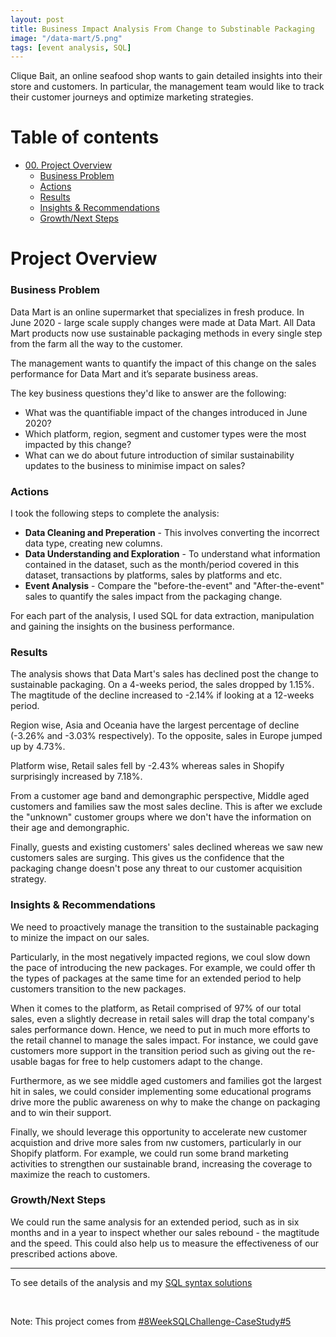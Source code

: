 ```yaml
---
layout: post
title: Business Impact Analysis From Change to Substinable Packaging
image: "/data-mart/5.png"
tags: [event analysis, SQL]
---
```


Clique Bait, an online seafood shop wants to gain detailed insights into their store and customers. In particular, the management team would like to track their customer journeys and optimize marketing strategies.

# Table of contents

- [00. Project Overview](#overview-main)
    - [Business Problem](#overview-business-problem)
    - [Actions](#overview-actions)
    - [Results](#overview-results)
    - [Insights & Recommendations](#overview-insights-recommendations)
    - [Growth/Next Steps](#overview-growth)


# Project Overview  <a name="overview-main"></a>

### Business Problem <a name="overview-business-problem"></a>
Data Mart is an online supermarket that specializes in fresh produce. In June 2020 - large scale supply changes were made at Data Mart. All Data Mart products now use sustainable packaging methods in every single step from the farm all the way to the customer.

The management wants to quantify the impact of this change on the sales performance for Data Mart and it’s separate business areas.

The key business questions they'd like to answer are the following:

* What was the quantifiable impact of the changes introduced in June 2020?
* Which platform, region, segment and customer types were the most impacted by this change?
* What can we do about future introduction of similar sustainability updates to the business to minimise impact on sales?

### Actions <a name="overview-actions"></a>

I took the following steps to complete the analysis:

* **Data Cleaning and Preperation** - This involves converting the incorrect data type, creating new columns.
* **Data Understanding and Exploration** - To understand what information contained in the dataset, such as the month/period covered in this dataset, transactions by platforms, sales by platforms and etc.
* **Event Analysis** - Compare the "before-the-event" and "After-the-event" sales to quantify the sales impact from the packaging change.
   
For each part of the analysis, I used SQL for data extraction, manipulation and gaining the insights on the business performance.  

### Results <a name="overview-results"></a>

The analysis shows that Data Mart's sales has declined post the change to sustainable packaging. On a 4-weeks period, the sales dropped by 1.15%. The magtitude of the decline increased to -2.14% if looking at a 12-weeks period. 

Region wise, Asia and Oceania have the largest percentage of decline (-3.26% and -3.03% respectively). To the opposite, sales in Europe jumped up by 4.73%.

Platform wise, Retail sales fell by -2.43% whereas sales in Shopify surprisingly increased by 7.18%.

From a customer age band and demongraphic perspective, Middle aged customers and families saw the most sales decline. This is after we exclude the "unknown" customer groups where we don't have the information on their age and demongraphic.

Finally, guests and existing customers' sales declined whereas we saw new customers sales are surging. This gives us the confidence that the packaging change doesn't pose any threat to our customer acquisition strategy. 


### Insights & Recommendations <a name="overview-insights-recommendations"></a>

We need to proactively manage the transition to the sustainable packaging to minize the impact on our sales. 

Particularly, in the most negatively impacted regions, we coul slow down the pace of introducing the new packages. For example, we could offer th the types of packages at the same time for an extended period to help customers transition to the new packages.

When it comes to the platform, as Retail comprised of 97% of our total sales, even a slightly decrease in retail sales will drap the total company's sales performance down. Hence, we need to put in much more efforts to the retail channel to manage the sales impact. For instance, we could gave customers more support in the transition period such as giving out the re-usable bagas for free to help customers adapt to the change.

Furthermore, as we see middle aged customers and families got the largest hit in sales, we could consider implementing some educational programs drive more the public awareness on why to make the change on packaging and to win their support.  

Finally, we should leverage this opportunity to accelerate new customer acquistion and drive more sales from nw customers, particularly in our Shopify platform. For example, we could run some brand marketing activities to strengthen our sustainable brand, increasing the coverage to maximize the reach to customers. 

### Growth/Next Steps <a name="overview-growth"></a>

We could run the same analysis for an extended period, such as in six months and in a year to inspect whether our sales rebound - the magtitude and the speed. This could also help us to measure the effectiveness of our prescribed actions above.

___

To see details of the analysis and my [SQL syntax solutions](https://github.com/RuthyYao/8-Weeks-SQL-Challenge/tree/main/Case%20Study%20%235%20-%20Data%20Mart)

<br>

Note: This project comes from [#8WeekSQLChallenge-CaseStudy#5](https://8weeksqlchallenge.com/case-study-5/)
